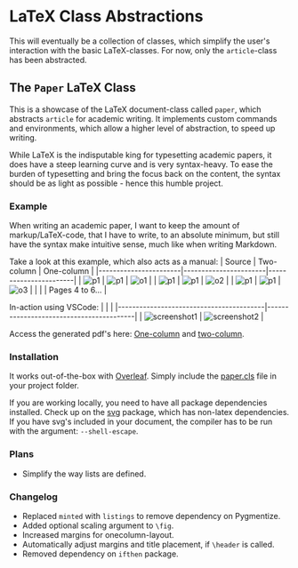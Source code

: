 # LaTeX Class Abstractions
This will eventually be a collection of classes, which simplify the user's interaction with the basic LaTeX-classes. For now, only the `article`-class has been abstracted.

## The `Paper` LaTeX Class
This is a showcase of the LaTeX document-class called `paper`, which abstracts `article` for academic writing. It implements custom commands and environments, which allow a higher level of abstraction, to speed up writing.

While LaTeX is the indisputable king for typesetting academic papers, it does have a steep learning curve and is very syntax-heavy. To ease the burden of typesetting and bring the focus back on the content, the syntax should be as light as possible - hence this humble project.

### Example
When writing an academic paper, I want to keep the amount of markup/LaTeX-code, that I have to write, to an absolute minimum, but still have the syntax make intuitive sense, much like when writing Markdown.

Take a look at this example, which also acts as a manual:
| Source                | Two-column            | One-column            |
|-----------------------|-----------------------|-----------------------|
| ![p1](resources/for_readme/s1.png) | ![p1](resources/for_readme/p1.png) | ![o1](resources/for_readme/o1.png) |
| ![p1](resources/for_readme/s2.png) | ![p1](resources/for_readme/p2.png) | ![o2](resources/for_readme/o2.png) |
| ![p1](resources/for_readme/s3.png) | ![p1](resources/for_readme/p3.png) | ![o3](resources/for_readme/o3.png) |
|                       |                       | Pages 4 to 6...       |

In-action using VSCode:
|                                         |                                         |
|-----------------------------------------|-----------------------------------------|
| ![screenshot1](resources/for_readme/screenshot1.png) | ![screenshot2](resources/for_readme/screenshot2.png) |

Access the generated pdf's here: [One-column](compiled_pdfs/one_column.pdf) and [two-column](compiled_pdfs/two_column.pdf).

### Installation
It works out-of-the-box with [Overleaf](https://www.overleaf.com). Simply include the [paper.cls](paper.cls) file in your project folder.

If you are working locally, you need to have all package dependencies installed. Check up on the [svg](https://ctan.org/pkg/svg?lang=en) package, which has non-latex dependencies. If you have svg's included in your document, the compiler has to be run with the argument: `--shell-escape`.

### Plans
- Simplify the way lists are defined.

### Changelog
- Replaced `minted` with `listings` to remove dependency on Pygmentize.
- Added optional scaling argument to `\fig`.
- Increased margins for onecolumn-layout.
- Automatically adjust margins and title placement, if `\header` is called.
- Removed dependency on `ifthen` package.
